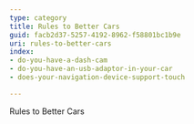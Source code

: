 ```yaml
---
type: category
title: Rules to Better Cars
guid: facb2d37-5257-4192-8962-f58801bc1b9e
uri: rules-to-better-cars
index:
- do-you-have-a-dash-cam
- do-you-have-an-usb-adaptor-in-your-car
- does-your-navigation-device-support-touch

---
```

Rules to Better Cars


